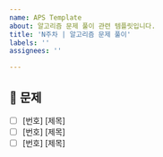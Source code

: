 ```yaml
---
name: APS Template
about: 알고리즘 문제 풀이 관련 템플릿입니다.
title: 'N주차 | 알고리즘 문제 풀이'
labels: ''
assignees: ''

---
```


## 📝 문제
- [ ] [번호] [제목]
- [ ] [번호] [제목]
- [ ] [번호] [제목]
